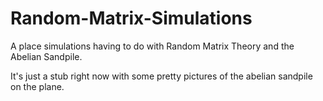 # Random-Matrix-Simulations
A place simulations having to do with Random Matrix Theory and the Abelian Sandpile.

It's just a stub right now with some pretty pictures of the abelian sandpile on the plane.
